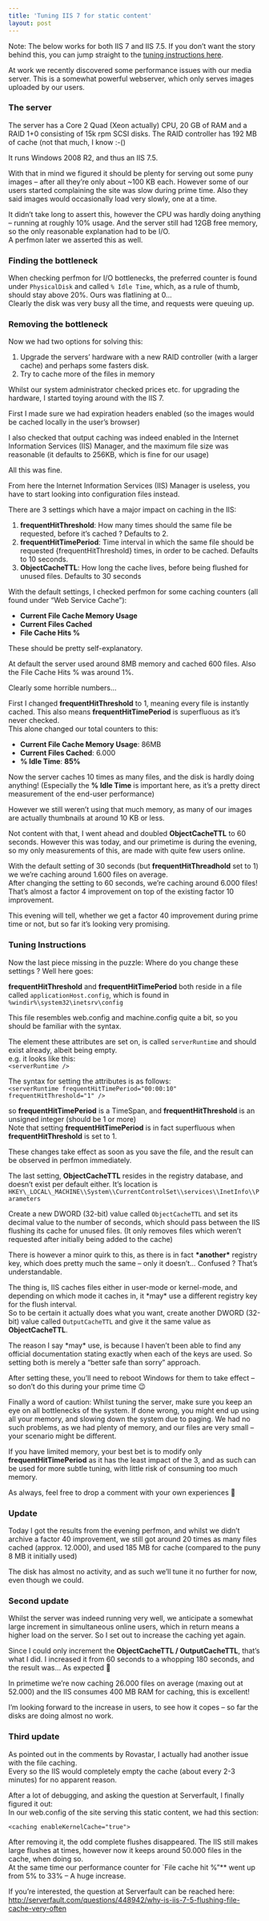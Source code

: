 ```yaml
---
title: 'Tuning IIS 7 for static content'
layout: post
---
```


Note: The below works for both IIS 7 and IIS 7.5. If you don’t want the story behind this, you can jump straight to the [tuning instructions here](#instructions).

At work we recently discovered some performance issues with our media server. This is a somewhat powerful webserver, which only serves images uploaded by our users.

### The server

The server has a Core 2 Quad (Xeon actually) CPU, 20 GB of RAM and a RAID 1+0 consisting of 15k rpm SCSI disks. The RAID controller has 192 MB of cache (not that much, I know :-()

It runs Windows 2008 R2, and thus an IIS 7.5.

With that in mind we figured it should be plenty for serving out some puny images – after all they’re only about ~100 KB each. However some of our users started complaining the site was slow during prime time. Also they said images would occasionally load very slowly, one at a time.

It didn’t take long to assert this, however the CPU was hardly doing anything – running at roughly 10% usage. And the server still had 12GB free memory, so the only reasonable explanation had to be I/O.  
A perfmon later we asserted this as well.

### Finding the bottleneck

When checking perfmon for I/O bottlenecks, the preferred counter is found under `PhysicalDisk` and called `% Idle Time`, which, as a rule of thumb, should stay above 20%. Ours was flatlining at 0…  
Clearly the disk was very busy all the time, and requests were queuing up.

### Removing the bottleneck

Now we had two options for solving this:

1. Upgrade the servers’ hardware with a new RAID controller (with a larger cache) and perhaps some fasters disk.
2. Try to cache more of the files in memory

Whilst our system administrator checked prices etc. for upgrading the hardware, I started toying around with the IIS 7.

First I made sure we had expiration headers enabled (so the images would be cached locally in the user’s browser)

I also checked that output caching was indeed enabled in the Internet Information Services (IIS) Manager, and the maximum file size was reasonable (it defaults to 256KB, which is fine for our usage)

All this was fine.

From here the Internet Information Services (IIS) Manager is useless, you have to start looking into configuration files instead.

There are 3 settings which have a major impact on caching in the IIS:

1. **frequentHitThreshold**: How many times should the same file be requested, before it’s cached ? Defaults to 2.
2. **frequentHitTimePeriod**: Time interval in which the same file should be requested {frequentHitThreshold} times, in order to be cached. Defaults to 10 seconds.
3. **ObjectCacheTTL**: How long the cache lives, before being flushed for unused files. Defaults to 30 seconds

With the default settings, I checked perfmon for some caching counters (all found under “Web Service Cache”):

- **Current File Cache Memory Usage**
- **Current Files Cached**
- **File Cache Hits %**

These should be pretty self-explanatory.

At default the server used around 8MB memory and cached 600 files. Also the File Cache Hits % was around 1%.

Clearly some horrible numbers…

First I changed **frequentHitThreshold** to 1, meaning every file is instantly cached. This also means **frequentHitTimePeriod** is superfluous as it’s never checked.  
This alone changed our total counters to this:

- **Current File Cache Memory Usage**: 86MB
- **Current Files Cached**: 6.000
- **% Idle Time**: **85%**

Now the server caches 10 times as many files, and the disk is hardly doing anything! (Especially the **% Idle Time** is important here, as it’s a pretty direct measurement of the end-user performance)

However we still weren’t using that much memory, as many of our images are actually thumbnails at around 10 KB or less.

Not content with that, I went ahead and doubled **ObjectCacheTTL** to 60 seconds. However this was today, and our primetime is during the evening, so my only measurements of this, are made with quite few users online.

With the default setting of 30 seconds (but **frequentHitThreadhold** set to 1) we we’re caching around 1.600 files on average.  
After changing the setting to 60 seconds, we’re caching around 6.000 files! That’s almost a factor 4 improvement on top of the existing factor 10 improvement.

This evening will tell, whether we get a factor 40 improvement during prime time or not, but so far it’s looking very promising.

### Tuning Instructions<a name="instructions"></a>

Now the last piece missing in the puzzle: Where do you change these settings ? Well here goes:

**frequentHitThreshold** and **frequentHitTimePeriod** both reside in a file called `applicationHost.config`, which is found in `%windir%\system32\inetsrv\config`

This file resembles web.config and machine.config quite a bit, so you should be familiar with the syntax.

The element these attributes are set on, is called `serverRuntime` and should exist already, albeit being empty.  
e.g. it looks like this:  
`<serverRuntime />`

The syntax for setting the attributes is as follows:  
`<serverRuntime frequentHitTimePeriod="00:00:10" frequentHitThreshold="1" />`

so **frequentHitTimePeriod** is a TimeSpan, and **frequentHitThreshold** is an unsigned integer (should be 1 or more)  
Note that setting **frequentHitTimePeriod** is in fact superfluous when **frequentHitThreshold** is set to 1.

These changes take effect as soon as you save the file, and the result can be observed in perfmon immediately.

The last setting, **ObjectCacheTTL** resides in the registry database, and doesn’t exist per default either. It’s location is `HKEY\_LOCAL\_MACHINE\\System\\CurrentControlSet\\services\\InetInfo\\Parameters`

Create a new DWORD (32-bit) value called `ObjectCacheTTL` and set its decimal value to the number of seconds, which should pass between the IIS flushing its cache for unused files. (It only removes files which weren’t requested after initially being added to the cache)

There is however a minor quirk to this, as there is in fact **\*another\*** registry key, which does pretty much the same – only it doesn’t… Confused ? That’s understandable.

The thing is, IIS caches files either in user-mode or kernel-mode, and depending on which mode it caches in, it \*may\* use a different registry key for the flush interval.  
So to be certain it actually does what you want, create another DWORD (32-bit) value called `OutputCacheTTL` and give it the same value as **ObjectCacheTTL**.

The reason I say \*may\* use, is because I haven’t been able to find any official documentation stating exactly when each of the keys are used. So setting both is merely a “better safe than sorry” approach.

After setting these, you’ll need to reboot Windows for them to take effect – so don’t do this during your prime time 😉

Finally a word of caution: Whilst tuning the server, make sure you keep an eye on all bottlenecks of the system. If done wrong, you might end up using all your memory, and slowing down the system due to paging. We had no such problems, as we had plenty of memory, and our files are very small – your scenario might be different.

If you have limited memory, your best bet is to modify only **frequentHitTimePeriod** as it has the least impact of the 3, and as such can be used for more subtle tuning, with little risk of consuming too much memory.

As always, feel free to drop a comment with your own experiences 🙂

### Update

Today I got the results from the evening perfmon, and whilst we didn’t archive a factor 40 improvement, we still got around 20 times as many files cached (approx. 12.000), and used 185 MB for cache (compared to the puny 8 MB it initially used)

The disk has almost no activity, and as such we’ll tune it no further for now, even though we could.

### Second update

Whilst the server was indeed running very well, we anticipate a somewhat large increment in simultaneous online users, which in return means a higher load on the server. So I set out to increase the caching yet again.

Since I could only increment the **ObjectCacheTTL / OutputCacheTTL**, that’s what I did. I increased it from 60 seconds to a whopping 180 seconds, and the result was… As expected 🙂

In primetime we’re now caching 26.000 files on average (maxing out at 52.000) and the IIS consumes 400 MB RAM for caching, this is excellent!

I’m looking forward to the increase in users, to see how it copes – so far the disks are doing almost no work.

### Third update

As pointed out in the comments by Rovastar, I actually had another issue with the file caching.  
Every so the IIS would completely empty the cache (about every 2-3 minutes) for no apparent reason.

After a lot of debugging, and asking the question at Serverfault, I finally figured it out:  
In our web.config of the site serving this static content, we had this section:

`<caching enableKernelCache="true">`

After removing it, the odd complete flushes disappeared. The IIS still makes large flushes at times, however now it keeps around 50.000 files in the cache, when doing so.  
At the same time our performance counter for `File cache hit %”** went up from 5% to 33% – A huge increase.

If you’re interested, the question at Serverfault can be reached here: <http://serverfault.com/questions/448942/why-is-iis-7-5-flushing-file-cache-very-often>
